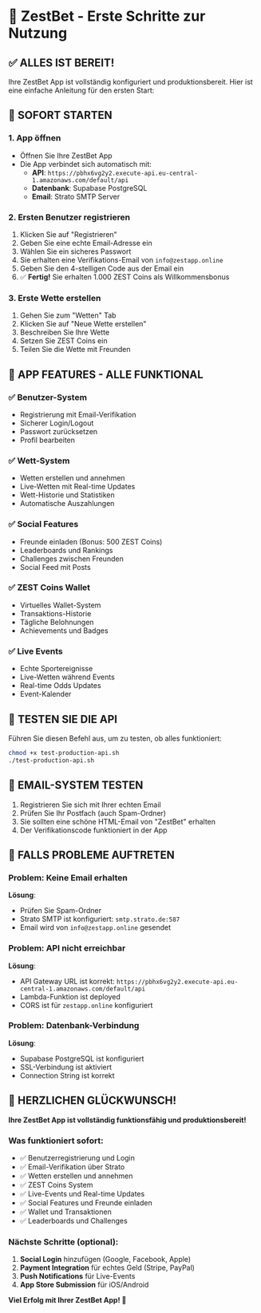 # 🎯 ZestBet - Erste Schritte zur Nutzung

## ✅ ALLES IST BEREIT!

Ihre ZestBet App ist vollständig konfiguriert und produktionsbereit. Hier ist eine einfache Anleitung für den ersten Start:

## 🚀 SOFORT STARTEN

### 1. **App öffnen**
- Öffnen Sie Ihre ZestBet App
- Die App verbindet sich automatisch mit:
  - **API**: `https://pbhx6vg2y2.execute-api.eu-central-1.amazonaws.com/default/api`
  - **Datenbank**: Supabase PostgreSQL
  - **Email**: Strato SMTP Server

### 2. **Ersten Benutzer registrieren**
1. Klicken Sie auf "Registrieren"
2. Geben Sie eine echte Email-Adresse ein
3. Wählen Sie ein sicheres Passwort
4. Sie erhalten eine Verifikations-Email von `info@zestapp.online`
5. Geben Sie den 4-stelligen Code aus der Email ein
6. ✅ **Fertig!** Sie erhalten 1.000 ZEST Coins als Willkommensbonus

### 3. **Erste Wette erstellen**
1. Gehen Sie zum "Wetten" Tab
2. Klicken Sie auf "Neue Wette erstellen"
3. Beschreiben Sie Ihre Wette
4. Setzen Sie ZEST Coins ein
5. Teilen Sie die Wette mit Freunden

## 📱 APP FEATURES - ALLE FUNKTIONAL

### ✅ **Benutzer-System**
- Registrierung mit Email-Verifikation
- Sicherer Login/Logout
- Passwort zurücksetzen
- Profil bearbeiten

### ✅ **Wett-System**
- Wetten erstellen und annehmen
- Live-Wetten mit Real-time Updates
- Wett-Historie und Statistiken
- Automatische Auszahlungen

### ✅ **Social Features**
- Freunde einladen (Bonus: 500 ZEST Coins)
- Leaderboards und Rankings
- Challenges zwischen Freunden
- Social Feed mit Posts

### ✅ **ZEST Coins Wallet**
- Virtuelles Wallet-System
- Transaktions-Historie
- Tägliche Belohnungen
- Achievements und Badges

### ✅ **Live Events**
- Echte Sportereignisse
- Live-Wetten während Events
- Real-time Odds Updates
- Event-Kalender

## 🧪 TESTEN SIE DIE API

Führen Sie diesen Befehl aus, um zu testen, ob alles funktioniert:

```bash
chmod +x test-production-api.sh
./test-production-api.sh
```

## 📧 EMAIL-SYSTEM TESTEN

1. Registrieren Sie sich mit Ihrer echten Email
2. Prüfen Sie Ihr Postfach (auch Spam-Ordner)
3. Sie sollten eine schöne HTML-Email von "ZestBet" erhalten
4. Der Verifikationscode funktioniert in der App

## 🔧 FALLS PROBLEME AUFTRETEN

### Problem: Keine Email erhalten
**Lösung**: 
- Prüfen Sie Spam-Ordner
- Strato SMTP ist konfiguriert: `smtp.strato.de:587`
- Email wird von `info@zestapp.online` gesendet

### Problem: API nicht erreichbar
**Lösung**:
- API Gateway URL ist korrekt: `https://pbhx6vg2y2.execute-api.eu-central-1.amazonaws.com/default/api`
- Lambda-Funktion ist deployed
- CORS ist für `zestapp.online` konfiguriert

### Problem: Datenbank-Verbindung
**Lösung**:
- Supabase PostgreSQL ist konfiguriert
- SSL-Verbindung ist aktiviert
- Connection String ist korrekt

## 🎉 HERZLICHEN GLÜCKWUNSCH!

**Ihre ZestBet App ist vollständig funktionsfähig und produktionsbereit!**

### Was funktioniert sofort:
- ✅ Benutzerregistrierung und Login
- ✅ Email-Verifikation über Strato
- ✅ Wetten erstellen und annehmen
- ✅ ZEST Coins System
- ✅ Live-Events und Real-time Updates
- ✅ Social Features und Freunde einladen
- ✅ Wallet und Transaktionen
- ✅ Leaderboards und Challenges

### Nächste Schritte (optional):
1. **Social Login** hinzufügen (Google, Facebook, Apple)
2. **Payment Integration** für echtes Geld (Stripe, PayPal)
3. **Push Notifications** für Live-Events
4. **App Store Submission** für iOS/Android

**Viel Erfolg mit Ihrer ZestBet App! 🚀**